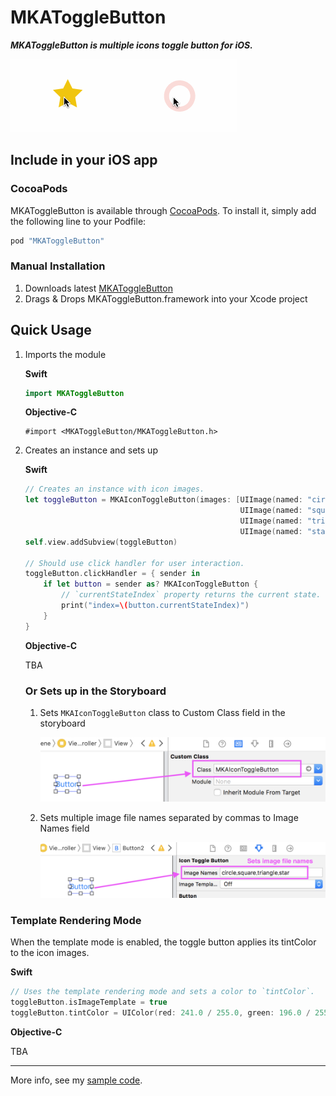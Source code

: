 MKAToggleButton
===

***MKAToggleButton is multiple icons toggle button for iOS.***

<img src="./README/toggle1.gif"/><img src="./README/toggle2.gif"/>

## Include in your iOS app

### CocoaPods

MKAToggleButton is available through [CocoaPods](http://cocoapods.org). To install
it, simply add the following line to your Podfile:

```ruby
pod "MKAToggleButton"
```

### Manual Installation

1. Downloads latest [MKAToggleButton](https://github.com/HituziANDO/MKAToggleButton/releases)
1. Drags & Drops MKAToggleButton.framework into your Xcode project

## Quick Usage

1. Imports the module
	
	**Swift**
	
	```swift
	import MKAToggleButton
	```
	
	**Objective-C**
	
	```objc
	#import <MKAToggleButton/MKAToggleButton.h>
	```

2. Creates an instance and sets up
	
	**Swift**
	
	```swift
	// Creates an instance with icon images.
	let toggleButton = MKAIconToggleButton(images: [UIImage(named: "circle")!,
	                                                UIImage(named: "square")!,
	                                                UIImage(named: "triangle")!,
	                                                UIImage(named: "star")!])
	self.view.addSubview(toggleButton)
	
	// Should use click handler for user interaction.
	toggleButton.clickHandler = { sender in
	    if let button = sender as? MKAIconToggleButton {
	        // `currentStateIndex` property returns the current state.
	        print("index=\(button.currentStateIndex)")
	    }
	}
	```
	
	**Objective-C**
	
	TBA
	
	### Or Sets up in the Storyboard
	
	1. Sets `MKAIconToggleButton` class to Custom Class field in the storyboard
		 
		<img src="./README/setup1.png"/>
		
	2. Sets multiple image file names separated by commas to Image Names field
		
		<img src="./README/setup2.png"/>
	
### Template Rendering Mode

When the template mode is enabled, the toggle button applies its tintColor to the icon images.

**Swift**

```swift
// Uses the template rendering mode and sets a color to `tintColor`.
toggleButton.isImageTemplate = true
toggleButton.tintColor = UIColor(red: 241.0 / 255.0, green: 196.0 / 255.0, blue: 15.0 / 255.0, alpha: 1.0)
```

**Objective-C**

TBA

----

More info, see my [sample code](https://github.com/HituziANDO/MKAToggleButton/blob/master/Sample/Swift/MKAToggleButtonSwiftSample/ViewController.swift).
